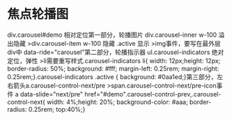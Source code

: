 # 焦点轮播图

div.carousel#demo  相对定位第一部分，轮播图片 div.carousel-inner  w-100 溢出隐藏   >div.carousel-item  w-100 隐藏     .active  显示    >img事件，要写在最外层div中 data-ride="carousel"第二部分，轮播指示器 ul.carousel-indicators  绝对定位，弹性  >li需要重写样式.carousel-indicators li{ width: 12px;height: 12px; border-radius: 50%; background: #fff; margin-left: 0.25rem; margin-right: 0.25rem;}.carousel-indicators .active { background: #0aa1ed;}第三部分，左右箭头a.carousel-control-next/pre >span.carousel-control-next/pre-icon事件 a data-slide="next/pre" href="#demo".carousel-control-prev,.carousel-control-next{ width: 4%;height: 20%; background-color: #aaa; border-radius: 0.25rem; top:40%;}

